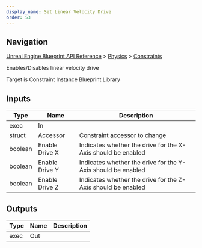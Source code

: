 ```yaml
---
display_name: Set Linear Velocity Drive
order: 53
---
```

## Navigation

[Unreal Engine Blueprint API Reference](https://dev.epicgames.com/documentation/en-us/unreal-engine/BlueprintAPI) > [Physics](https://dev.epicgames.com/documentation/en-us/unreal-engine/BlueprintAPI/Physics) > [Constraints](https://dev.epicgames.com/documentation/en-us/unreal-engine/BlueprintAPI/Physics/Constraints)

Enables/Disables linear velocity drive

Target is Constraint Instance Blueprint Library

## Inputs

| Type | Name | Description |
| --- | --- | --- |
| exec | In |  |
| struct | Accessor | Constraint accessor to change |
| boolean | Enable Drive X | Indicates whether the drive for the X-Axis should be enabled |
| boolean | Enable Drive Y | Indicates whether the drive for the Y-Axis should be enabled |
| boolean | Enable Drive Z | Indicates whether the drive for the Z-Axis should be enabled |

## Outputs

| Type | Name | Description |
| --- | --- | --- |
| exec | Out |  |

